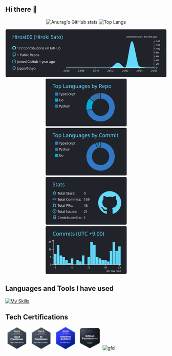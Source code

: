 ## Hi there 👋

<!--
**Hirost00/Hirost00** is a ✨ _special_ ✨ repository because its `README.md` (this file) appears on your GitHub profile.

Here are some ideas to get you started:

- 🔭 I’m currently working on ...
- 🌱 I’m currently learning ...
- 👯 I’m looking to collaborate on ...
- 🤔 I’m looking for help with ...
- 💬 Ask me about ...
- 📫 How to reach me: ...
- 😄 Pronouns: ...
- ⚡ Fun fact: ...
-->

<p align="center"> 
    <img alt="Anurag's GitHub stats" height="150px" src="https://github-readme-stats.vercel.app/api?username=Hirost00&show_icons=true&theme=react&count_private=true?show_icons=true" />
    <img alt="Top Langs"             height="150px" src="https://github-readme-stats.vercel.app/api/top-langs/?username=Hirost00&theme=react&layout=compact&count_private=true?show_icons=true" />
</p>

<p align="center"> 
  <img alt="profile-details"      height="150px" src="https://raw.githubusercontent.com/Hirost00/Hirost00/main/profile-summary-card-output/react/0-profile-details.svg" />
  <img alt="repos-per-language"   height="150px" src="https://raw.githubusercontent.com/Hirost00/Hirost00/main/profile-summary-card-output/react/1-repos-per-language.svg" />
  <img alt="most-commit-language" height="150px" src="https://raw.githubusercontent.com/Hirost00/Hirost00/main/profile-summary-card-output/react/2-most-commit-language.svg" />
  <img alt="stats"                height="150px" src="https://raw.githubusercontent.com/Hirost00/Hirost00/main/profile-summary-card-output/react/3-stats.svg" />
  <img alt="productive-time"      height="150px" src="https://raw.githubusercontent.com/Hirost00/Hirost00/main/profile-summary-card-output/react/4-productive-time.svg" />
</p>

## Languages and Tools I have used

[![My Skills](https://skillicons.dev/icons?i=js,html,css,anaconda,androidstudio,apple,arduino,astro,aws,bun,c,cmake,dart,discord,bots,django,docker,dynamodb,emacs,fastapi,firebase,gcp,git,github,githubactions,gmail,go,gradle,instagram,java,jquery,kotlin,latex,linux,md,materialui,mysql,nextjs,nginx,nodejs,notion,npm,php,pnpm,postgres,py,r,react,replit,ruby,sqlite,selenium,swift,terraform,twitter,ts,ubuntu,vim,vite,vitest,vscode,yarn,windows)](https://skillicons.dev)

## Tech Certifications

<a href="https://www.credly.com/badges/23b79255-825c-43dd-be5f-1f5caed43798/public_url" style="text-decoration:none" target="_blank">
  <img src="./images/aws-certified-cloud-practitioner.png" alt="clf" height='72px'/>
</a>
<a href="https://www.credly.com/badges/dd70176a-46b9-48e5-b366-e0f747e36b7d/public_url" style="text-decoration:none" target="_blank">
  <img src="./images/aws-certified-ai-practitioner.png" alt="aif" height='72px'/>
</a>
<a href="https://www.credly.com/badges/5f0da3f9-013e-4375-aad4-6248ceafc904/public_url" style="text-decoration:none" target="_blank">
  <img src="./images/aws-certified-solutions-architect-associate.png" alt="saa" height='72px'/>
</a>
<a href="https://www.credly.com/badges/37715626-22f7-4566-89a6-060c2c2c4b72/public_url" style="text-decoration:none" target="_blank">
  <img src="./images/github-foundations.png" alt="gfd" height='72px'/>
</a>
<a href="https://learn.microsoft.com/api/credentials/share/ja-jp/70184296/62D8E8230B87F7CB?sharingId=C211D6B8A4E05F6" style="text-decoration:none" target="_blank">
  <img src="https://learn.microsoft.com/ja-jp/media/learn/certification/badges/microsoft-certified-fundamentals-badge.svg?branch=main" alt="gfd" height='72px'/>
</a>
